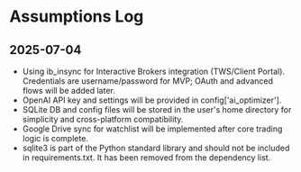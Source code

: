 # Assumptions Log

## 2025-07-04
- Using ib_insync for Interactive Brokers integration (TWS/Client Portal). Credentials are username/password for MVP; OAuth and advanced flows will be added later.
- OpenAI API key and settings will be provided in config['ai_optimizer'].
- SQLite DB and config files will be stored in the user's home directory for simplicity and cross-platform compatibility.
- Google Drive sync for watchlist will be implemented after core trading logic is complete.
- sqlite3 is part of the Python standard library and should not be included in requirements.txt. It has been removed from the dependency list.
